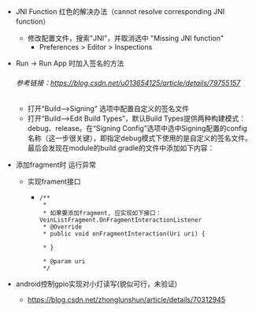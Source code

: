 - JNI Function 红色的解决办法（cannot resolve corresponding JNI function）
  - 修改配置文件，搜索"JNI"，并取消选中 "Missing JNI function"
    - Preferences > Editor > Inspections

- Run -> Run App 时加入签名的方法

  ###### 参考链接：<https://blog.csdn.net/u013654125/article/details/79755157>

  - 打开“Build——>Signing“  选项中配置自定义的签名文件
  - 打开“Build——>Edit Build Types”，默认Build Types提供两种构建模式：debug、release。在“Signing Config”选项中选中Signing配置的config名称（这一步很关键），即指定debug模式下使用的是自定义的签名文件。最后会发现在module的build.gradle的文件中添加如下内容：

- 添加fragment时 运行异常

  - 实现frament接口

    - ```
      /**
       * 
       * 如果要添加fragment, 应实现如下接口： VeinListFragment.OnFragmentInteractionListener
       * @Override
       * public void onFragmentInteraction(Uri uri) {
      
       * }
      
       * @param uri
       */
      ```

- android控制gpio实现对小灯读写(貌似可行，未验证)
  - <https://blog.csdn.net/zhonglunshun/article/details/70312945>